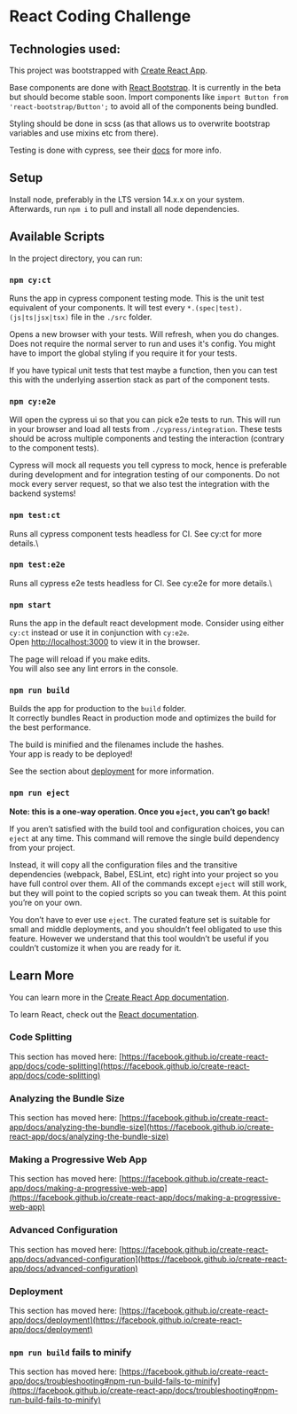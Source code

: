 # React Coding Challenge

## Technologies used:

This project was bootstrapped with [Create React App](https://github.com/facebook/create-react-app).

Base components are done with [React Bootstrap](https://react-bootstrap.netlify.app/components/). It is currently in the beta but should become stable soon. 
Import components like `import Button from 'react-bootstrap/Button';` to avoid all of the components being bundled.

Styling should be done in scss (as that allows us to overwrite bootstrap variables and use mixins etc from there).

Testing is done with cypress, see their [docs](https://docs.cypress.io/guides/getting-started/writing-your-first-test) for more info.

## Setup

Install node, preferably in the LTS version 14.x.x on your system. Afterwards, run `npm i` to pull and install all node dependencies.

## Available Scripts

In the project directory, you can run:

### `npm cy:ct`

Runs the app in cypress component testing mode. This is the unit test equivalent of your components. It will test every `*.(spec|test).(js|ts|jsx|tsx)` file in the `./src` folder.

Opens a new browser with your tests. Will refresh, when you do changes. Does not require the normal server to run and uses it's config. You might have to import the global styling if you require it for your tests.

If you have typical unit tests that test maybe a function, then you can test this with the underlying assertion stack as part of the component tests.

### `npm cy:e2e`

Will open the cypress ui so that you can pick e2e tests to run. This will run in your browser and load all tests from `./cypress/integration`. These tests should be across multiple components and testing the interaction (contrary to the component tests).

Cypress will mock all requests you tell cypress to mock, hence is preferable during development and for integration testing of our components. Do not mock every server request, so that we also test the integration with the backend systems!


### `npm test:ct`

Runs all cypress component tests headless for CI. See cy:ct for more details.\


### `npm test:e2e`

Runs all cypress e2e tests headless for CI. See cy:e2e for more details.\


### `npm start`

Runs the app in the default react development mode. Consider using either `cy:ct` instead or use it in conjunction with `cy:e2e`.\
Open [http://localhost:3000](http://localhost:3000) to view it in the browser.

The page will reload if you make edits.\
You will also see any lint errors in the console.

### `npm run build`

Builds the app for production to the `build` folder.\
It correctly bundles React in production mode and optimizes the build for the best performance.

The build is minified and the filenames include the hashes.\
Your app is ready to be deployed!

See the section about [deployment](https://facebook.github.io/create-react-app/docs/deployment) for more information.

### `npm run eject`

**Note: this is a one-way operation. Once you `eject`, you can’t go back!**

If you aren’t satisfied with the build tool and configuration choices, you can `eject` at any time. This command will remove the single build dependency from your project.

Instead, it will copy all the configuration files and the transitive dependencies (webpack, Babel, ESLint, etc) right into your project so you have full control over them. All of the commands except `eject` will still work, but they will point to the copied scripts so you can tweak them. At this point you’re on your own.

You don’t have to ever use `eject`. The curated feature set is suitable for small and middle deployments, and you shouldn’t feel obligated to use this feature. However we understand that this tool wouldn’t be useful if you couldn’t customize it when you are ready for it.

## Learn More

You can learn more in the [Create React App documentation](https://facebook.github.io/create-react-app/docs/getting-started).

To learn React, check out the [React documentation](https://reactjs.org/).

### Code Splitting

This section has moved here: [https://facebook.github.io/create-react-app/docs/code-splitting](https://facebook.github.io/create-react-app/docs/code-splitting)

### Analyzing the Bundle Size

This section has moved here: [https://facebook.github.io/create-react-app/docs/analyzing-the-bundle-size](https://facebook.github.io/create-react-app/docs/analyzing-the-bundle-size)

### Making a Progressive Web App

This section has moved here: [https://facebook.github.io/create-react-app/docs/making-a-progressive-web-app](https://facebook.github.io/create-react-app/docs/making-a-progressive-web-app)

### Advanced Configuration

This section has moved here: [https://facebook.github.io/create-react-app/docs/advanced-configuration](https://facebook.github.io/create-react-app/docs/advanced-configuration)

### Deployment

This section has moved here: [https://facebook.github.io/create-react-app/docs/deployment](https://facebook.github.io/create-react-app/docs/deployment)

### `npm run build` fails to minify

This section has moved here: [https://facebook.github.io/create-react-app/docs/troubleshooting#npm-run-build-fails-to-minify](https://facebook.github.io/create-react-app/docs/troubleshooting#npm-run-build-fails-to-minify)
